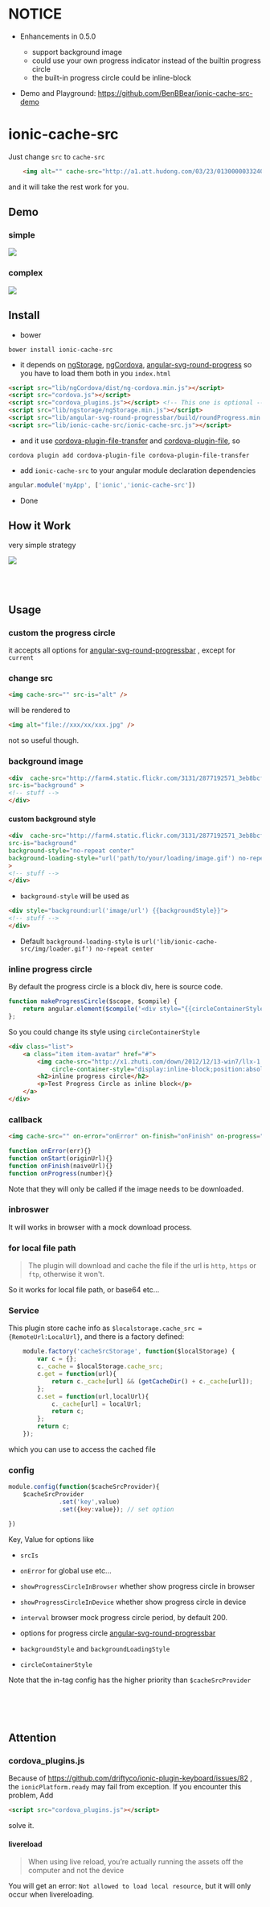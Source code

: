 # NOTICE

- Enhancements in 0.5.0
  - support background image
  - could use your own progress indicator instead of the builtin progress circle
  - the built-in progress circle could be inline-block
  
- Demo and Playground: https://github.com/BenBBear/ionic-cache-src-demo


# ionic-cache-src

Just change `src` to `cache-src`
```html
    <img alt="" cache-src="http://a1.att.hudong.com/03/23/01300000332400125809239727476.jpg"/>

```

and it will take the rest work for you.


## Demo


### simple

![](./img/cache.gif)


### complex

![](./img/ionic-cache-src.gif)


## Install


- bower 

```shell
bower install ionic-cache-src
```

- it depends on [ngStorage](https://github.com/gsklee/ngStorage), [ngCordova](http://ngcordova.com/), [angular-svg-round-progress](https://github.com/crisbeto/angular-svg-round-progressbar) so you have to load them both in you `index.html`


```html
<script src="lib/ngCordova/dist/ng-cordova.min.js"></script>
<script src="cordova.js"></script>
<script src="cordova_plugins.js"></script> <!-- This one is optional -->
<script src="lib/ngstorage/ngStorage.min.js"></script>
<script src="lib/angular-svg-round-progressbar/build/roundProgress.min.js"></script>
<script src="lib/ionic-cache-src/ionic-cache-src.js"></script>
```

- and it use [cordova-plugin-file-transfer](https://github.com/apache/cordova-plugin-file-transfer) and [cordova-plugin-file](https://github.com/apache/cordova-plugin-file), so

```shell
cordova plugin add cordova-plugin-file cordova-plugin-file-transfer
```

- add `ionic-cache-src` to your angular module declaration dependencies

```js
angular.module('myApp', ['ionic','ionic-cache-src'])
```

- Done


## How it Work

very simple strategy

![](./img/how-it-work.jpg)


<br>
<br>


## Usage

### custom the progress circle

it accepts all options for [angular-svg-round-progressbar](https://github.com/crisbeto/angular-svg-round-progressbar) , except for `current`

### change src

```html
<img cache-src="" src-is="alt" />
```
will be rendered to

```html
<img alt="file://xxx/xx/xxx.jpg" />
```

not so useful though.


### background image

```html
<div  cache-src="http://farm4.static.flickr.com/3131/2877192571_3eb8bcf431.jpg"
src-is="background" >
<!-- stuff -->
</div>
```

#### custom background style

```html
<div  cache-src="http://farm4.static.flickr.com/3131/2877192571_3eb8bcf431.jpg"
src-is="background"
background-style="no-repeat center"
background-loading-style="url('path/to/your/loading/image.gif') no-repeat center"
>
<!-- stuff -->
</div>
```
- `background-style` will be used as

```html
<div style="background:url('image/url') {{backgroundStyle}}">
<!-- stuff -->
</div>
```

- Default `background-loading-style` is `url('lib/ionic-cache-src/img/loader.gif') no-repeat center`


### inline progress circle

By default the progress circle is a block div, here is source code.

```js
function makeProgressCircle($scope, $compile) {
    return angular.element($compile('<div style="{{circleContainerStyle}}"><div round-progress  max="max"  current="progress"  color="{{color}}" bgcolor="{{bgcolor}}"  radius="{{radius}}"  stroke="{{stroke}}"  rounded="rounded" clockwise="clockwise" iterations="{{iterations}}"  animation="{{animation}}"></div></div>')($scope));
};
```

So you could change its style using `circleContainerStyle`

```html
<div class="list">
    <a class="item item-avatar" href="#">
        <img cache-src="http://x1.zhuti.com/down/2012/12/13-win7/llx-1.jpg"
            circle-container-style="display:inline-block;position:absolute;left:30px;"/>
        <h2>inline progress circle</h2>
        <p>Test Progress Circle as inline block</p>
    </a>
</div>
```


### callback

```html
<img cache-src="" on-error="onError" on-finish="onFinish" on-progress="fun" />
```

```js
function onError(err){}
function onStart(originUrl){}
function onFinish(naiveUrl){}
function onProgress(number){}
```

Note that they will only be called if the image needs to be downloaded.

### inbroswer

It will works in browser with a mock download process.



### for local file path

> The plugin will download and cache the file if the url is `http`, `https` or `ftp`, otherwise it won't.

So it works for local file path, or base64 etc...


### Service

This plugin store cache info as  `$localstorage.cache_src = {RemoteUrl:LocalUrl}`, and there is a factory defined:

```js
    module.factory('cacheSrcStorage', function($localStorage) {
        var c = {};
        c._cache = $localStorage.cache_src;
        c.get = function(url){
            return c._cache[url] && (getCacheDir() + c._cache[url]);
        };
        c.set = function(url,localUrl){
            c._cache[url] = localUrl;
            return c;
        };
        return c;
    });
```
which you can use to access the cached file



### config

```js
module.config(function($cacheSrcProvider){
    $cacheSrcProvider
              .set('key',value)
              .set({key:value}); // set option

})

```
Key, Value for options like

- `srcIs` 
- `onError` for global use etc...
- `showProgressCircleInBrowser` whether show progress circle in browser
- `showProgressCircleInDevice` whether show progress circle in device
- `interval` browser mock progress circle period, by default 200.
-  options for progress circle  [angular-svg-round-progressbar](https://github.com/crisbeto/angular-svg-round-progressbar)

- `backgroundStyle` and `backgroundLoadingStyle`
- `circleContainerStyle`


Note that the in-tag config has the higher priority than  `$cacheSrcProvider`


<br>
<br>
<br>


## Attention


### cordova_plugins.js

Because of https://github.com/driftyco/ionic-plugin-keyboard/issues/82 , the `ionicPlatform.ready` may fail from exception. If you encounter this problem, Add 

```html
<script src="cordova_plugins.js"></script>
```

solve it.





#### livereload

> When using live reload, you’re actually running the assets off the computer and not the device

You will get an error: `Not allowed to load local resource`, but it will only occur when livereloading.
